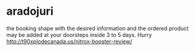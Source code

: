 # aradojuri
the booking shape with the desired information and the ordered product may be added at your doorsteps inside 3 to 5 days. Hurry http://t90xplodecanada.us/nitrox-booster-review/
